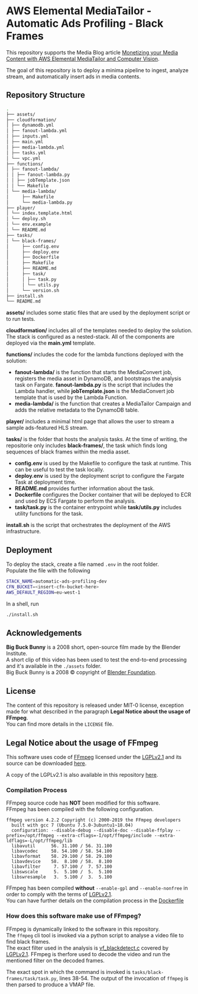 # AWS Elemental MediaTailor - Automatic Ads Profiling - Black Frames

This repository supports the Media Blog article [Monetizing your Media Content with AWS Elemental MediaTailor and Computer Vision](https://aws.amazon.com/blogs/media/monetizing-your-media-content-with-media-tailor).
  
The goal of this repository is to deploy a minima pipeline to ingest, analyze
stream, and automatically insert ads in media contents.


## Repository Structure
```bash
.
├── assets/
├── cloudformation/
│ ├── dynamodb.yml
│ ├── fanout-lambda.yml
│ ├── inputs.yml
│ ├── main.yml
│ ├── media-lambda.yml
│ ├── tasks.yml
│ └── vpc.yml
├── functions/
│ ├── fanout-lambda/
│ │ ├── fanout-lambda.py
│ │ ├── jobTemplate.json
│ │ └── Makefile
│ └── media-lambda/
│     ├── Makefile
│     └── media-lambda.py
├── player/
│ └── index.template.html
│ └── deploy.sh
│ └── env.example
│ └── README.md
├── tasks/
│ └── black-frames/
│     ├── config.env
│     ├── deploy.env
│     ├── Dockerfile
│     ├── Makefile
│     ├── README.md
│     ├── task/
│     │ ├── task.py
│     │ └── utils.py
│     └── version.sh
├── install.sh
└── README.md

```

**assets/** includes some static files that are used by the deployment script or to run tests.

**cloudformation/** includes all of the templates needed to deploy the solution.  The stack is configured as a nested-stack. All of the components are deployed via the **main.yml** template.

**functions/** includes the code for the lambda functions deployed with the solution:

* **fanout-lambda/** is the function that starts the MediaConvert job, registers the media asset in DynamoDB, and bootstraps the analysis task on Fargate. **fanout-lambda.py** is the script that includes the Lambda handler, while **jobTemplate.json** is the MediaConvert job template that is used by the Lambda Function.
* **media-lambda/** is the function that creates a MediaTailor Campaign and adds the relative metadata to the DynamoDB table.

**player/** includes a minimal html page that allows the user to stream a sample ads-featured HLS stream.  

**tasks/** is the folder that hosts the analysis tasks. At the time of writing, the repositorie only includes **black-frames/**, the task which finds long sequences of black frames within the media asset.

* **config.env** is used by the Makefile to configure the task at runtime. This can be useful to test the task locally.
* **deploy.env** is used by the deployment script to configure the Fargate Task at deployment time. 
* **README.md** provides further information about the task.
* **Dockerfile** configures the Docker container that will be deployed to ECR and used by ECS Fargate to perform the analysis.
* **task/task.py** is the container entrypoint while **task/utils.py** includes utility functions for the task.

**install.sh** is the script that orchestrates the deployment of the AWS infrastructure.


## Deployment
To deploy the stack, create a file named `.env` in the root folder.  
Populate the file with the following 

```bash
STACK_NAME=automatic-ads-profiling-dev
CFN_BUCKET=<insert-cfn-bucket-here>
AWS_DEFAULT_REGION=eu-west-1

```
In a shell, run 
```bash
./install.sh
```

## Acknowledgements

**Big Buck Bunny** is a 2008 short, open-source film made by the Blender Institute.  
A short clip of this video has been used to test the end-to-end processing and
it's available in the `./assets` folder.  
Big Buck Bunny is a 2008 &copy; copyright of [Blender Foundation](http://www.bigbuckbunny.org/).

## License
The content of this repository is released under MIT-0 license, exception made for what described in the paragraph **Legal Notice about the usage of FFmpeg**.  
You can find more details in the `LICENSE` file.  

## Legal Notice about the usage of FFmpeg

This software uses code of <a href=http://ffmpeg.org>FFmpeg</a> licensed under
the <a href=http://www.gnu.org/licenses/old-licenses/lgpl-2.1.html>LGPLv2.1</a>
and its source can be downloaded <a href="/tasks/black-frames/ffmpeg/ffmpeg-4.2.2.tar.bz2">here</a>.   

A copy of the LGPLv2.1 is also available in this repository [here](/tasks/black-frames/ffmpeg/LICENSE).  

### Compilation Process
FFmpeg source code has **NOT** been modified for this software.  
FFmpeg has been compiled with the following configuration.  

```
ffmpeg version 4.2.2 Copyright (c) 2000-2019 the FFmpeg developers
  built with gcc 7 (Ubuntu 7.5.0-3ubuntu1~18.04)
  configuration: --disable-debug --disable-doc --disable-ffplay --prefix=/opt/ffmpeg --extra-cflags=-I/opt/ffmpeg/include --extra-ldflags=-L/opt/ffmpeg/lib
  libavutil      56. 31.100 / 56. 31.100
  libavcodec     58. 54.100 / 58. 54.100
  libavformat    58. 29.100 / 58. 29.100
  libavdevice    58.  8.100 / 58.  8.100
  libavfilter     7. 57.100 /  7. 57.100
  libswscale      5.  5.100 /  5.  5.100
  libswresample   3.  5.100 /  3.  5.100
```
FFmpeg has been compiled **without** `--enable-gpl` and `--enable-nonfree` in order to comply with the terms of [LGPLv2.1](/tasks/black-frames/ffmpeg/LICENSE).  
You can have further details on the compilation process in the [Dockerfile](/tasks/black-frames/Dockerfile)  

### How does this software make use of FFmpeg?
FFmpeg is dynamically linked to the software in this repository.  
The `ffmpeg` cli tool is invoked via a python script to analyse a video file to find black frames.  
The exact filter used in the analysis is [vf_blackdetect.c](https://github.com/FFmpeg/FFmpeg/blob/release/4.2/libavfilter/vf_blackdetect.c) covered by [LGPLv2.1](tasks/black-frames/ffmpeg/LICENSE).
FFmpeg is therfore used to decode the video and run the mentioned filter on the decoded frames.  

The exact spot in which the command is invoked is `tasks/black-frames/task/task.py`, lines 38-54. 
The output of the invocation of `ffmpeg` is then parsed to produce a VMAP file.